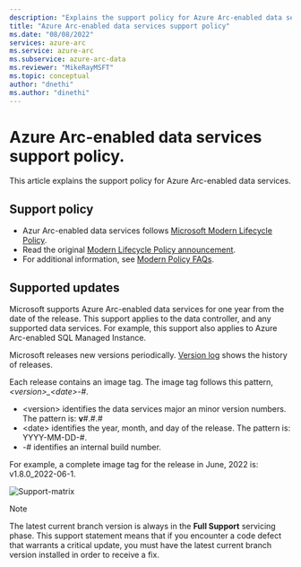```yaml
---
description: "Explains the support policy for Azure Arc-enabled data services"
title: "Azure Arc-enabled data services support policy"
ms.date: "08/08/2022"
services: azure-arc
ms.service: azure-arc
ms.subservice: azure-arc-data
ms.reviewer: "MikeRayMSFT"
ms.topic: conceptual
author: "dnethi"
ms.author: "dinethi"
---
```

# Azure Arc-enabled data services support policy. 

This article explains the support policy for Azure Arc-enabled data services.

## Support policy
- Azur Arc-enabled data services follows [Microsoft Modern Lifecycle Policy](https://support.microsoft.com/help/30881/modern-lifecycle-policy).
- Read the original [Modern Lifecycle Policy announcement](https://support.microsoft.com/help/447912/announcing-microsoft-modern-lifecycle-policy).
- For additional information, see [Modern Policy FAQs](https://support.microsoft.com/help/30882/modern-lifecycle-policy-faq).

## Supported updates

Microsoft supports Azure Arc-enabled data services for one year from the date of the release. This support applies to the data controller, and any supported data services. For example, this support also applies to Azure Arc-enabled SQL Managed Instance.

Microsoft releases new versions periodically. [Version log](version-log.md) shows the history of releases.

Each release contains an image tag. The image tag follows this pattern, *\<version\>_\<date\>-#*.  
- \<version\> identifies the data services major an minor version numbers. The pattern is: **v**#.#.#
- \<date\> identifies the year, month, and day of the release. The pattern is: YYYY-MM-DD-#. 
- -# identifies an internal build number.

For example, a complete image tag for the release in June, 2022 is: v1.8.0_2022-06-1.




![Support-matrix](./media/support-policy/support-policy.png)


> [!NOTE]
> The latest current branch version is always in the **Full Support** servicing phase. This support statement means that if you encounter a code defect that warrants a critical update, you must have the latest current branch version installed in order to receive a fix.